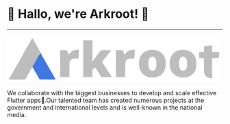 # 💙 Hallo, we're Arkroot! 💙 
<hr>
<img src="https://raw.githubusercontent.com/Arkroot-Innovations/.github/main/profile/images/arkroot-white.png" width="500px">

We collaborate with the biggest businesses to develop and scale effective Flutter apps🚀.Our talented team has created numerous projects at the government and international levels and is well-known in the national media.
